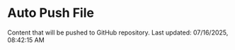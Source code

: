 # Auto Push File

Content that will be pushed to GitHub repository.
Last updated: 07/16/2025, 08:42:15 AM
